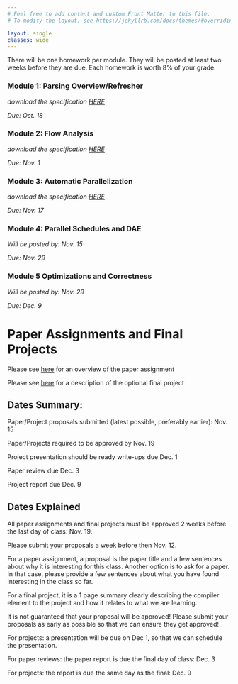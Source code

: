 ```yaml
---
# Feel free to add content and custom Front Matter to this file.
# To modify the layout, see https://jekyllrb.com/docs/themes/#overriding-theme-defaults

layout: single
classes: wide
---
```


There will be one homework per module. They will be posted at least two weeks before they are due. Each homework is worth 8% of your grade.

### Module 1: Parsing Overview/Refresher

_download the specification [HERE](homeworks/CSE211Fall2021_assignment1.pdf)_

_Due: Oct. 18_

### Module 2: Flow Analysis

_download the specification [HERE](homeworks/CSE211Fall2021_assignment2.pdf)_

_Due: Nov. 1_

### Module 3: Automatic Parallelization

_download the specification [HERE](homeworks/CSE211Fall2021_assignment3.pdf)_

_Due: Nov. 17_

### Module 4: Parallel Schedules and DAE

_Will be posted by: Nov. 15_ 

_Due: Nov. 29_

### Module 5 Optimizations and Correctness

_Will be posted by: Nov. 29_ 

_Due: Dec. 9_

# Paper Assignments and Final Projects

Please see [here](overview.html#paper-assignment) for an overview of the paper assignment

Please see [here](overview.html#final-project) for a description of the optional final project

## Dates Summary:

Paper/Project proposals submitted (latest possible, preferably earlier): Nov. 15

Paper/Projects required to be approved by Nov. 19

Project presentation should be ready write-ups due Dec. 1

Paper review due Dec. 3

Project report due Dec. 9


## Dates Explained

All paper assignments and final projects must be approved 2 weeks before the last day of class: Nov. 19.

Please submit your proposals a week before then Nov. 12.

For a paper assignment, a proposal is the paper title and a few sentences about why it is interesting for this class. Another option is to ask for a paper. In that case, please provide a few sentences about what you have found interesting in the class so far.

For a final project, it is a 1 page summary clearly describing the compiler element to the project and how
it relates to what we are learning.

It is not guaranteed that your proposal will be approved! Please submit your proposals as early as possible so that we can ensure they get approved!

For projects: a presentation will be due on Dec 1, so that we can schedule the presentation.

For paper reviews: the paper report is due the final day of class: Dec. 3

For projects: the report is due the same day as the final: Dec. 9

